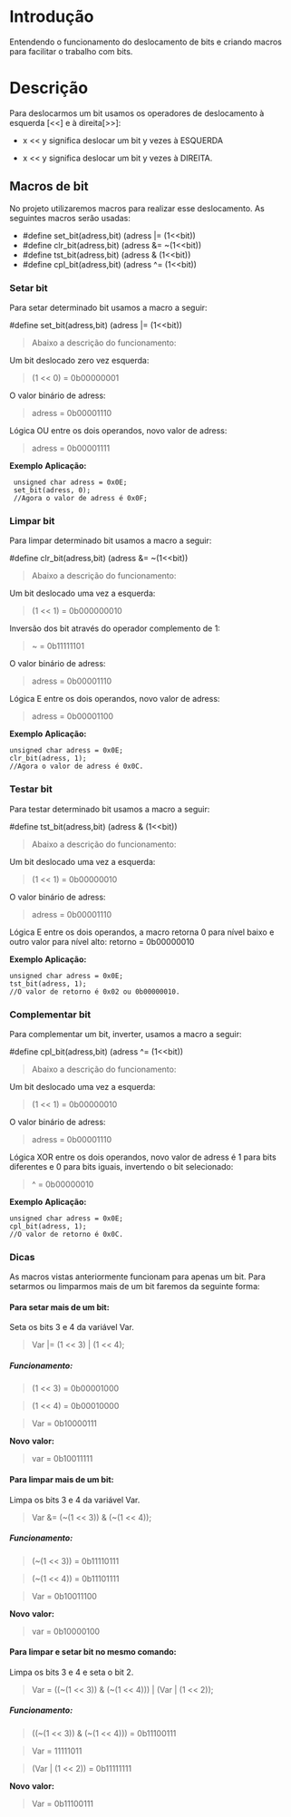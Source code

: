 # Introdução #

Entendendo o funcionamento do deslocamento de bits e criando macros para facilitar o trabalho com bits.

# Descrição #
Para deslocarmos um bit usamos os operadores de deslocamento à esquerda [<<] e à direita[>>]:
  * x << y significa deslocar um bit y vezes à ESQUERDA

  * x << y significa deslocar um bit y vezes à DIREITA.

## Macros de bit ##

No projeto utilizaremos macros para realizar esse deslocamento.
As seguintes macros serão usadas:

  * #define set\_bit(adress,bit) (adress |= (1<<bit))
  * #define clr\_bit(adress,bit) (adress &= ~(1<<bit))
  * #define tst\_bit(adress,bit) (adress & (1<<bit))
  * #define cpl\_bit(adress,bit) (adress ^= (1<<bit))

### Setar bit ###

Para setar determinado bit usamos a macro a seguir:

#define set\_bit(adress,bit) (adress |= (1<<bit))

> Abaixo a descrição do funcionamento:

Um bit deslocado zero vez esquerda:
> (1 << 0) = 0b00000001

O valor binário de adress:
> adress = 0b00001110

Lógica OU entre os dois operandos, novo valor de adress:
> adress = 0b00001111

**Exemplo** **Aplicação:**
```
 unsigned char adress = 0x0E;
 set_bit(adress, 0);	
 //Agora o valor de adress é 0x0F;
```

### Limpar bit ###

Para limpar determinado bit usamos a macro a seguir:

#define clr\_bit(adress,bit) (adress &= ~(1<<bit))

> Abaixo a descrição do funcionamento:

Um bit deslocado uma vez a esquerda:
> (1 << 1) = 0b000000010

Inversão dos bit através do operador complemento de 1:
> ~ = 0b11111101

O valor binário de adress:
> adress = 0b00001110

Lógica E entre os dois operandos, novo valor de adress:
> adress = 0b00001100

**Exemplo** **Aplicação:**
```
unsigned char adress = 0x0E;
clr_bit(adress, 1);
//Agora o valor de adress é 0x0C.
```

### Testar bit ###

Para testar determinado bit usamos a macro a seguir:

#define tst\_bit(adress,bit) (adress & (1<<bit))

> Abaixo a descrição do funcionamento:

Um bit deslocado uma vez a esquerda:
> (1 << 1) = 0b00000010

O valor binário de adress:
> adress = 0b00001110

Lógica E entre os dois operandos, a macro retorna 0 para nível baixo e outro valor para nível alto:
retorno = 0b00000010

**Exemplo** **Aplicação:**
```
unsigned char adress = 0x0E;
tst_bit(adress, 1);	
//O valor de retorno é 0x02 ou 0b00000010.	
```

### Complementar bit ###

Para complementar um bit, inverter, usamos a macro a seguir:

#define cpl\_bit(adress,bit) (adress ^= (1<<bit))

> Abaixo a descrição do funcionamento:

Um bit deslocado uma vez a esquerda:
> (1 << 1) = 0b00000010

O valor binário de adress:
> adress = 0b00001110

Lógica XOR entre os dois operandos, novo valor de adress é 1 para bits diferentes e 0 para bits iguais, invertendo o bit selecionado:
> ^ = 0b00000010

**Exemplo** **Aplicação:**
```
unsigned char adress = 0x0E;
cpl_bit(adress, 1);
//O valor de retorno é 0x0C.
```

### Dicas ###
As macros vistas anteriormente funcionam para apenas um bit. Para setarmos ou limparmos mais de um bit faremos da seguinte forma:

#### Para setar mais de um bit: ####

Seta os bits 3 e 4 da variável Var.
> Var |= (1 << 3) | (1 << 4);

##### Funcionamento: #####
> (1 << 3) = 0b00001000

> (1 << 4) = 0b00010000

> Var      = 0b10000111

**Novo** **valor:**
> var     = 0b10011111

#### Para limpar mais de um bit: ####
Limpa os bits 3 e 4 da variável Var.
> Var &= (~(1 << 3)) & (~(1 << 4));

##### Funcionamento: #####
> (~(1 << 3)) = 0b11110111

> (~(1 << 4)) = 0b11101111

> Var	       = 0b10011100

**Novo** **valor:**
> var         = 0b10000100

#### Para limpar e setar bit no mesmo comando: ####
Limpa os bits 3 e 4 e seta o bit 2.
> Var = ((~(1 << 3)) & (~(1 << 4))) | (Var | (1 << 2));

##### Funcionamento: #####
> ((~(1 << 3)) & (~(1 << 4))) = 0b11100111

> Var                         = 11111011

> (Var | (1 << 2))            = 0b11111111

**Novo** **valor:**
> Var                         = 0b11100111